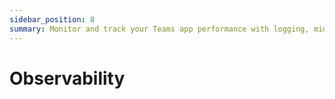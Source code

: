 ```yaml
---
sidebar_position: 8
summary: Monitor and track your Teams app performance with logging, middleware, and observability tools.
---
```


# Observability

